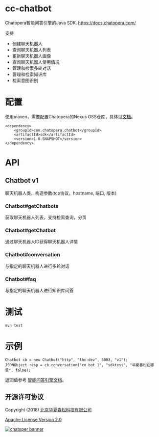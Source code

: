 # cc-chatbot
Chatopera智能问答引擎的Java SDK.
https://docs.chatopera.com/

支持

* 创建聊天机器人
* 查询聊天机器人列表
* 更新聊天机器人画像
* 查询聊天机器人使用情况
* 管理和检索多轮对话
* 管理和检索知识库
* 检索意图识别


# 配置

使用maven，需要配置Chatopera的Nexus OSS仓库，具体见[文档](https://github.com/chatopera/cosin/wiki/%E6%98%A5%E6%9D%BE%E5%AE%A2%E6%9C%8D%EF%BC%9A%E5%BC%80%E5%8F%91%E7%8E%AF%E5%A2%83#%E4%BF%AE%E6%94%B9maven2%E9%85%8D%E7%BD%AE)。

```
<dependency>
    <groupId>com.chatopera.chatbot</groupId>
    <artifactId>sdk</artifactId>
    <version>1.0-SNAPSHOT</version>
</dependency>
```

# API

## Chatbot v1

聊天机器人类，构造参数(tcp协议，hostname, 端口, 版本)

### Chatbot#getChatbots
获取聊天机器人列表，支持检索查询，分页

### Chatbot#getChatbot
通过聊天机器人ID获得聊天机器人详情

### Chatbot#conversation
与指定的聊天机器人进行多轮对话

### Chatbot#faq
与指定的聊天机器人进行知识库问答


# 测试

```
mvn test
```

# 示例

```
Chatbot cb = new Chatbot("http", "lhc-dev", 8003, "v1");
JSONObject resp = cb.conversation("co_bot_1", "sdktest", "华夏春松在哪里", false);
```

返回值参考 [智能问答引擎文档](https://docs.chatopera.com/chatbot-engine.html)。


## 开源许可协议

Copyright (2018) <a href="https://www.chatopera.com/" target="_blank">北京华夏春松科技有限公司</a>

[Apache License Version 2.0](https://github.com/chatopera/cosin/blob/master/LICENSE)

[![chatoper banner][co-banner-image]][co-url]

[co-banner-image]: https://user-images.githubusercontent.com/3538629/42383104-da925942-8168-11e8-8195-868d5fcec170.png
[co-url]: https://www.chatopera.com

